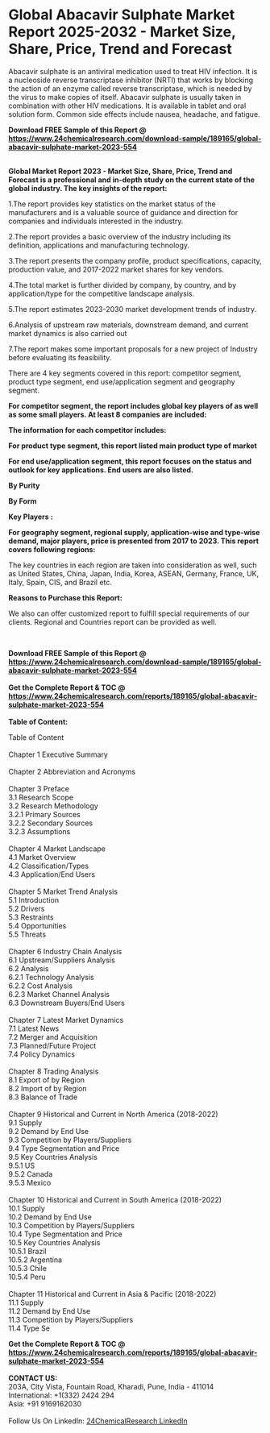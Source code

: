 <h1>Global Abacavir Sulphate Market Report 2025-2032 - Market Size, Share, Price, Trend and Forecast</h1><p>
</p><p>
Abacavir sulphate is an antiviral medication used to treat HIV infection. It is a nucleoside reverse transcriptase inhibitor (NRTI) that works by blocking the action of an enzyme called reverse transcriptase, which is needed by the virus to make copies of itself. Abacavir sulphate is usually taken in combination with other HIV medications. It is available in tablet and oral solution form. Common side effects include nausea, headache, and fatigue.</p><p>
</p><div><b>Download FREE Sample of this Report @ 
            <a href="https://www.24chemicalresearch.com/download-sample/189165/global-abacavir-sulphate-market-2023-554">
            https://www.24chemicalresearch.com/download-sample/189165/global-abacavir-sulphate-market-2023-554</a></b></div><br><p>
<strong>Global Market Report 2023 - Market Size, Share, Price, Trend and Forecast is a professional and in-depth study on the current state of the global industry. The key insights of the report:</strong></p><p>
</p><p>
1.The report provides key statistics on the market status of the manufacturers and is a valuable source of guidance and direction for companies and individuals interested in the industry.</p><p>
2.The report provides a basic overview of the industry including its definition, applications and manufacturing technology.</p><p>
3.The report presents the company profile, product specifications, capacity, production value, and 2017-2022 market shares for key vendors.</p><p>
4.The total market is further divided by company, by country, and by application/type for the competitive landscape analysis.</p><p>
5.The report estimates 2023-2030 market development trends of industry.</p><p>
6.Analysis of upstream raw materials, downstream demand, and current market dynamics is also carried out</p><p>
7.The report makes some important proposals for a new project of Industry before evaluating its feasibility.</p><p>
</p><p>
There are 4 key segments covered in this report: competitor segment, product type segment, end use/application segment and geography segment.</p><p>
</p><p>
<strong>For competitor segment, the report includes global key players of as well as some small players. At least 8 companies are included:</strong></p><p>
</p><p>
</p><p>
<strong>The information for each competitor includes:</strong></p><p>
</p><p>
</p><p>
<strong>For product type segment, this report listed main product type of market</strong></p><p>
</p><p>
</p><p>
<strong>For end use/application segment, this report focuses on the status and outlook for key applications. End users are also listed.</strong></p><p>
</p><p>
<strong>By Purity</strong></p><p>
</p><p>
<strong>By Form</strong></p><p>
</p><p></p><p>
</p><p>
<strong>Key Players : </strong></p><p>
</p><p>
<strong>For geography segment, regional supply, application-wise and type-wise demand, major players, price is presented from 2017 to 2023. This report covers following regions:</strong></p><p>
</p><p>
</p><p>The key countries in each region are taken into consideration as well, such as United States, China, Japan, India, Korea, ASEAN, Germany, France, UK, Italy, Spain, CIS, and Brazil etc.</p><p>
<strong>Reasons to Purchase this Report:</strong></p><p>
</p><p>
We also can offer customized report to fulfill special requirements of our clients. Regional and Countries report can be provided as well.</p><p>
 
</p><div><b>Download FREE Sample of this Report @ 
            <a href="https://www.24chemicalresearch.com/download-sample/189165/global-abacavir-sulphate-market-2023-554">
            https://www.24chemicalresearch.com/download-sample/189165/global-abacavir-sulphate-market-2023-554</a></b></div><br><div><b>Get the Complete Report & TOC @ 
            <a href="https://www.24chemicalresearch.com/reports/189165/global-abacavir-sulphate-market-2023-554">
            https://www.24chemicalresearch.com/reports/189165/global-abacavir-sulphate-market-2023-554</a></b></div><br>
            <b>Table of Content:</b><p>Table of Content<br />
<br />
Chapter 1 Executive Summary<br />
<br />
Chapter 2 Abbreviation and Acronyms<br />
<br />
Chapter 3 Preface<br />
3.1 Research Scope<br />
3.2 Research Methodology<br />
  3.2.1 Primary Sources<br />
  3.2.2 Secondary Sources<br />
  3.2.3 Assumptions<br />
		<br />
Chapter 4 Market Landscape<br />
4.1 Market Overview<br />
4.2 Classification/Types<br />
4.3 Application/End Users<br />
<br />
Chapter 5 Market Trend Analysis <br />
5.1 Introduction<br />
5.2 Drivers<br />
5.3 Restraints<br />
5.4 Opportunities<br />
5.5 Threats<br />
<br />
Chapter 6 Industry Chain Analysis<br />
6.1 Upstream/Suppliers Analysis<br />
6.2  Analysis<br />
  6.2.1 Technology Analysis<br />
  6.2.2 Cost Analysis<br />
  6.2.3 Market Channel Analysis<br />
6.3 Downstream Buyers/End Users<br />
<br />
Chapter 7 Latest Market Dynamics<br />
7.1 Latest News<br />
7.2 Merger and Acquisition<br />
7.3 Planned/Future Project<br />
7.4 Policy Dynamics<br />
<br />
Chapter 8 Trading Analysis<br />
8.1 Export of  by Region<br />
8.2 Import of  by Region<br />
8.3 Balance of Trade<br />
<br />
Chapter 9 Historical and Current  in North America (2018-2022)<br />
9.1  Supply <br />
9.2  Demand by End Use<br />
9.3 Competition by Players/Suppliers<br />
9.4 Type Segmentation and Price<br />
9.5 Key Countries Analysis<br />
  9.5.1 US<br />
  9.5.2 Canada<br />
  9.5.3 Mexico<br />
<br />
Chapter 10 Historical and Current  in South America (2018-2022)<br />
10.1  Supply <br />
10.2  Demand by End Use<br />
10.3 Competition by Players/Suppliers<br />
10.4 Type Segmentation and Price<br />
10.5 Key Countries Analysis<br />
  10.5.1 Brazil<br />
  10.5.2 Argentina<br />
  10.5.3 Chile<br />
  10.5.4 Peru<br />
<br />
Chapter 11 Historical and Current  in Asia & Pacific (2018-2022)<br />
11.1  Supply <br />
11.2  Demand by End Use<br />
11.3 Competition by Players/Suppliers<br />
11.4 Type Se</p><div><b>Get the Complete Report & TOC @ 
            <a href="https://www.24chemicalresearch.com/reports/189165/global-abacavir-sulphate-market-2023-554">
            https://www.24chemicalresearch.com/reports/189165/global-abacavir-sulphate-market-2023-554</a></b></div><br><b>CONTACT US:</b><br>
            203A, City Vista, Fountain Road, Kharadi, Pune, India - 411014<br>
            International: +1(332) 2424 294<br>
            Asia: +91 9169162030 <br><br>
            Follow Us On LinkedIn: <a href="https://www.linkedin.com/company/24chemicalresearch/">24ChemicalResearch LinkedIn</a>